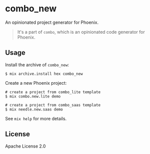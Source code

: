 # combo_new

An opinionated project generator for Phoenix.

> It's a part of `combo`, which is an opinionated code generator for Phoenix.

## Usage

Install the archive of `combo_new`:

```
$ mix archive.install hex combo_new
```

Create a new Phoenix project:

```
# create a project from combo_lite template
$ mix combo.new.lite demo

# create a project from combo_saas template
$ mix needle.new.saas demo
```

See `mix help` for more details.

## License

Apache License 2.0
